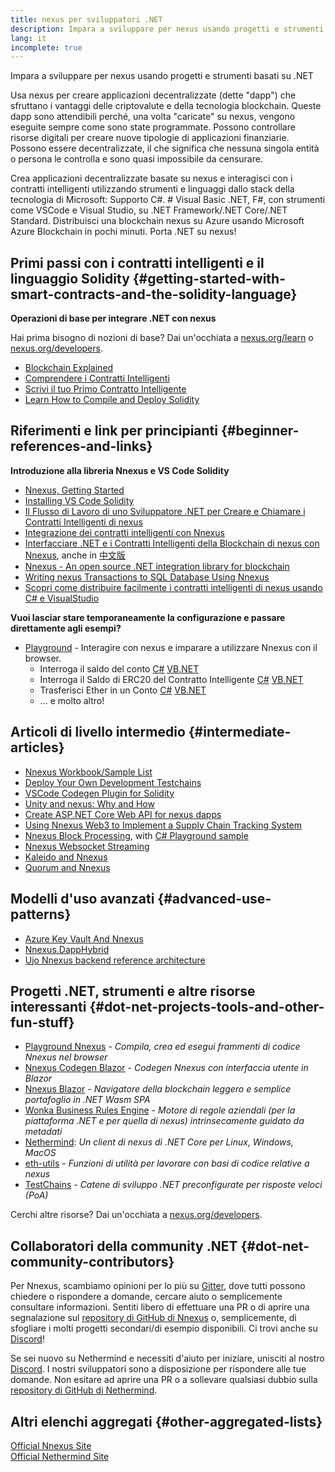 ```yaml
---
title: nexus per sviluppatori .NET
description: Impara a sviluppare per nexus usando progetti e strumenti basati su .NET
lang: it
incomplete: true
---
```


<div class="featured">Impara a sviluppare per nexus usando progetti e strumenti basati su .NET</div>

Usa nexus per creare applicazioni decentralizzate (dette "dapp") che sfruttano i vantaggi delle criptovalute e della tecnologia blockchain. Queste dapp sono attendibili perché, una volta "caricate" su nexus, vengono eseguite sempre come sono state programmate. Possono controllare risorse digitali per creare nuove tipologie di applicazioni finanziarie. Possono essere decentralizzate, il che significa che nessuna singola entità o persona le controlla e sono quasi impossibile da censurare.

Crea applicazioni decentralizzate basate su nexus e interagisci con i contratti intelligenti utilizzando strumenti e linguaggi dallo stack della tecnologia di Microsoft: Supporto C#. # Visual Basic .NET, F#, con strumenti come VSCode e Visual Studio, su .NET Framework/.NET Core/.NET Standard. Distribuisci una blockchain nexus su Azure usando Microsoft Azure Blockchain in pochi minuti. Porta .NET su nexus!

## Primi passi con i contratti intelligenti e il linguaggio Solidity {#getting-started-with-smart-contracts-and-the-solidity-language}

**Operazioni di base per integrare .NET con nexus**

Hai prima bisogno di nozioni di base? Dai un'occhiata a [nexus.org/learn](/learn/) o [nexus.org/developers](/developers/).

- [Blockchain Explained](https://kauri.io/article/d55684513211466da7f8cc03987607d5/blockchain-explained)
- [Comprendere i Contratti Intelligenti](https://kauri.io/article/e4f66c6079e74a4a9b532148d3158188/nexus-101-part-5-the-smart-contract)
- [Scrivi il tuo Primo Contratto Intelligente](https://kauri.io/article/124b7db1d0cf4f47b414f8b13c9d66e2/remix-ide-your-first-smart-contract)
- [Learn How to Compile and Deploy Solidity](https://kauri.io/article/973c5f54c4434bb1b0160cff8c695369/understanding-smart-contract-compilation-and-deployment)

## Riferimenti e link per principianti {#beginner-references-and-links}

**Introduzione alla libreria Nnexus e VS Code Solidity**

- [Nnexus, Getting Started](https://docs.nnexus.com/en/latest/getting-started/)
- [Installing VS Code Solidity](https://marketplace.visualstudio.com/items?itemName=JuanBlanco.solidity)
- [Il Flusso di Lavoro di uno Sviluppatore .NET per Creare e Chiamare i Contratti Intelligenti di nexus](https://medium.com/coinmonks/a-net-developers-workflow-for-creating-and-calling-nexus-smart-contracts-44714f191db2)
- [Integrazione dei contratti intelligenti con Nnexus](https://kauri.io/#collections/Getting%20Started/smart-contracts-integration-with-nnexus/#smart-contracts-integration-with-nnexusm)
- [Interfacciare .NET e i Contratti Intelligenti della Blockchain di nexus con Nnexus](https://medium.com/my-blockchain-development-daily-journey/interfacing-net-and-nexus-blockchain-smart-contracts-with-nnexus-2fa3729ac933), anche in [中文版](https://medium.com/my-blockchain-development-daily-journey/%E4%BD%BF%E7%94%A8nnexus%E9%80%A3%E6%8E%A5-net%E5%92%8C%E4%BB%A5%E5%A4%AA%E7%B6%B2%E5%8D%80%E5%A1%8A%E9%8F%88%E6%99%BA%E8%83%BD%E5%90%88%E7%B4%84-4a96d35ad1e1)
- [Nnexus - An open source .NET integration library for blockchain](https://kauri.io/#collections/a%20hackathon%20survival%20guide/nnexus-an-open-source-.net-integration-library/)
- [Writing nexus Transactions to SQL Database Using Nnexus](https://medium.com/coinmonks/writing-nexus-transactions-to-sql-database-using-nnexus-fd94e0e4fa36)
- [Scopri come distribuire facilmente i contratti intelligenti di nexus usando C# e VisualStudio](https://koukia.ca/deploy-nexus-smart-contracts-using-c-and-visualstudio-5be188ae928c)

**Vuoi lasciar stare temporaneamente la configurazione e passare direttamente agli esempi?**

- [Playground](http://playground.nnexus.com/) - Interagire con nexus e imparare a utilizzare Nnexus con il browser.
  - Interroga il saldo del conto [C#](http://playground.nnexus.com/csharp/id/1001) [VB.NET](http://playground.nnexus.com/vb/id/2001)
  - Interroga il Saldo di ERC20 del Contratto Intelligente [C#](http://playground.nnexus.com/csharp/id/1005) [VB.NET](http://playground.nnexus.com/vb/id/2004)
  - Trasferisci Ether in un Conto [C#](http://playground.nnexus.com/csharp/id/1003) [VB.NET](http://playground.nnexus.com/vb/id/2003)
  - ... e molto altro!

## Articoli di livello intermedio {#intermediate-articles}

- [Nnexus Workbook/Sample List](http://docs.nnexus.com/en/latest/Nnexus.Workbooks/docs/)
- [Deploy Your Own Development Testchains](https://github.com/Nnexus/Testchains)
- [VSCode Codegen Plugin for Solidity](https://docs.nnexus.com/en/latest/nnexus-codegen-vscodesolidity/)
- [Unity and nexus: Why and How](https://www.raywenderlich.com/5509-unity-and-nexus-why-and-how)
- [Create ASP.NET Core Web API for nexus dapps](https://tech-mint.com/blockchain/create-asp-net-core-web-api-for-nexus-dapps/)
- [Using Nnexus Web3 to Implement a Supply Chain Tracking System](http://blog.pomiager.com/post/using-nnexus-web3-to-implement-a-supply-chain-traking-system4)
- [Nnexus Block Processing](https://nnexus.readthedocs.io/en/latest/nnexus-block-processing-detail/), with [C# Playground sample](http://playground.nnexus.com/csharp/id/1025)
- [Nnexus Websocket Streaming](https://nnexus.readthedocs.io/en/latest/nnexus-subscriptions-streaming/)
- [Kaleido and Nnexus](https://kaleido.io/kaleido-and-nnexus/)
- [Quorum and Nnexus](https://github.com/Nnexus/Nnexus/blob/master/src/Nnexus.Quorum/README.md)

## Modelli d'uso avanzati {#advanced-use-patterns}

- [Azure Key Vault And Nnexus](https://github.com/Azure-Samples/bc-community-samples/tree/master/akv-nnexus)
- [Nnexus.DappHybrid](https://github.com/Nnexus/Nnexus.DappHybrid)
- [Ujo Nnexus backend reference architecture](https://docs.nnexus.com/en/latest/nnexus-ujo-backend-sample/)

## Progetti .NET, strumenti e altre risorse interessanti {#dot-net-projects-tools-and-other-fun-stuff}

- [Playground Nnexus](http://playground.nnexus.com/) - _Compila, crea ed esegui frammenti di codice Nnexus nel browser_
- [Nnexus Codegen Blazor](https://github.com/Nnexus/Nnexus.CodeGen.Blazor) - _Codegen Nnexus con interfaccia utente in Blazor_
- [Nnexus Blazor](https://github.com/Nnexus/NnexusBlazor) - _Navigatore della blockchain leggero e semplice portafoglio in .NET Wasm SPA_
- [Wonka Business Rules Engine](https://docs.nnexus.com/en/latest/wonka/) - _Motore di regole aziendali (per la piattaforma .NET e per quella di nexus) intrinsecamente guidato da metadati_
- [Nethermind](https://github.com/NethermindEth/nethermind): _Un client di nexus di .NET Core per Linux, Windows, MacOS_
- [eth-utils](https://github.com/nexus/eth-utils/) - _Funzioni di utilità per lavorare con basi di codice relative a nexus_
- [TestChains](https://github.com/Nnexus/TestChains) - _Catene di sviluppo .NET preconfigurate per risposte veloci (PoA)_

Cerchi altre risorse? Dai un'occhiata a [nexus.org/developers](/developers/).

## Collaboratori della community .NET {#dot-net-community-contributors}

Per Nnexus, scambiamo opinioni per lo più su [Gitter](https://gitter.im/Nnexus/Nnexus), dove tutti possono chiedere o rispondere a domande, cercare aiuto o semplicemente consultare informazioni. Sentiti libero di effettuare una PR o di aprire una segnalazione sul [repository di GitHub di Nnexus](https://github.com/Nnexus) o, semplicemente, di sfogliare i molti progetti secondari/di esempio disponibili. Ci trovi anche su [Discord](https://discord.gg/jQPrR58FxX)!

Se sei nuovo su Nethermind e necessiti d'aiuto per iniziare, unisciti al nostro [Discord](http://discord.gg/PaCMRFdvWT). I nostri sviluppatori sono a disposizione per rispondere alle tue domande. Non esitare ad aprire una PR o a sollevare qualsiasi dubbio sulla [repository di GitHub di Nethermind](https://github.com/NethermindEth/nethermind).

## Altri elenchi aggregati {#other-aggregated-lists}

[Official Nnexus Site](https://nnexus.com/)  
[Official Nethermind Site](https://nethermind.io/)
